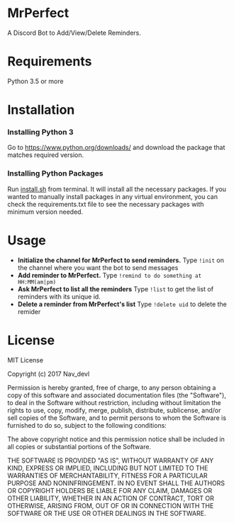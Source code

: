 # MrPerfect
A Discord Bot to Add/View/Delete Reminders. 

# Requirements
Python 3.5 or more

# Installation
### Installing Python 3
Go to https://www.python.org/downloads/ and download the package that matches required version.
### Installing Python Packages
Run [install.sh](https://github.com/Navdevl/MrPerfect/blob/master/install.sh) from terminal. It will install all the necessary packages. If you wanted to manually install packages in any virtual environment, you can check the requirements.txt file to see the necessary packages with minimum version needed.

# Usage
- **Initialize the channel for MrPerfect to send reminders.**
Type `!init` on the channel where you want the bot to send messages
- **Add reminder to MrPerfect.**
Type `!remind to do something at HH:MM(am|pm)`
- **Ask MrPerfect to list all the reminders**
Type `!list` to get the list of reminders with its unique id.
- **Delete a reminder from MrPerfect's list**
Type `!delete uid` to delete the remider

# License
MIT License

Copyright (c) 2017 Nav_devl

Permission is hereby granted, free of charge, to any person obtaining a copy
of this software and associated documentation files (the "Software"), to deal
in the Software without restriction, including without limitation the rights
to use, copy, modify, merge, publish, distribute, sublicense, and/or sell
copies of the Software, and to permit persons to whom the Software is
furnished to do so, subject to the following conditions:

The above copyright notice and this permission notice shall be included in all
copies or substantial portions of the Software.

THE SOFTWARE IS PROVIDED "AS IS", WITHOUT WARRANTY OF ANY KIND, EXPRESS OR
IMPLIED, INCLUDING BUT NOT LIMITED TO THE WARRANTIES OF MERCHANTABILITY,
FITNESS FOR A PARTICULAR PURPOSE AND NONINFRINGEMENT. IN NO EVENT SHALL THE
AUTHORS OR COPYRIGHT HOLDERS BE LIABLE FOR ANY CLAIM, DAMAGES OR OTHER
LIABILITY, WHETHER IN AN ACTION OF CONTRACT, TORT OR OTHERWISE, ARISING FROM,
OUT OF OR IN CONNECTION WITH THE SOFTWARE OR THE USE OR OTHER DEALINGS IN THE
SOFTWARE.